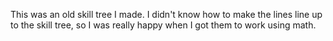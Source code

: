 This was an old skill tree I made. I didn't know how to make the lines line up to the skill tree, so I was really happy when I got them to work using math.

